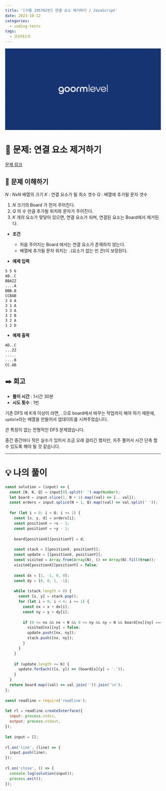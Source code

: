```yaml
---
title: '[구름 195702번] 연결 요소 제거하기 / JavaScript'
date: 2023-10-12
categories:
  - coding-tests
tags:
  - 코딩테스트
---
```


![](images/Pasted%20image%2020231012050100.png)

# 📝 문제: 연결 요소 제거하기

[문제 링크](https://level.goorm.io/exam/195702/%EC%97%B0%EA%B2%B0-%EC%9A%94%EC%86%8C-%EC%A0%9C%EA%B1%B0%ED%95%98%EA%B8%B0/quiz/1)

## 🎯 문제 이해하기

$N$ : $N$x$N$ 배열의 크기 $K$ : 연결 요소가 될 최소 갯수 $Q$ : 배열에 추가될 문자 갯수

1. $N$ 크기의 Board 가 먼저 주어진다.
2. $Q$ 의 수 만큼 추가될 위치와 문자가 주어진다.
3. $K$ 개의 요소가 맞닿아 있으면, 연결 요소가 되며, 연결된 요소는 Board에서 제거된다.

- **조건**

  - 처음 주어지는 Board 에서는 연결 요소가 존재하지 않는다.
  - 배열에 추가될 문자 위치는 `.`(요소가 없는 빈 칸)이 보장된다.

- **예제 입력**

```
5 5 6
AB..C
BBAZZ
....A
BBB.B
CCBAB
3 4 A
3 1 A
3 3 A
3 2 B
3 2 A
1 2 D
```

- **예제 출력**

```
AD..C
...ZZ
.....
....B
CC.AB
```

## ✒️ 회고

- **풀이 시간** : 1시간 30분
- **시도 횟수** : 1번

기존 DFS 에 K개 이상이 라면, `.`으로 board에서 바꾸는 작업까지 해야 하기 때문에, `update`라는 배열을 만들어서 업데이트를 시켜주었습니다.

큰 특징이 없는 전형적인 DFS 문제였습니다.

중간 중간마다 작은 실수가 있어서 조금 오래 걸리긴 했지만, 자주 풀어서 시간 단축 할 수 있도록 해야 될 것 같습니다.

---

# 💡 나의 풀이

```js
const solution = (input) => {
  const [N, K, Q] = input[0].split(' ').map(Number);
  let board = input.slice(1, N + 1).map((val) => [...val]);
  const orders = input.splice(N + 1, Q).map((val) => val.split(' '));

  for (let i = 0; i < Q; i += 1) {
    const [x, y, d] = orders[i];
    const positionX = +x - 1;
    const positionY = +y - 1;

    board[positionX][positionY] = d;

    const stack = [[positionX, positionY]];
    const update = [[positionX, positionY]];
    const visited = Array.from(Array(N), () => Array(N).fill(true));
    visited[positionX][positionY] = false;

    const dx = [1, -1, 0, 0];
    const dy = [0, 0, 1, -1];

    while (stack.length > 0) {
      const [x, y] = stack.pop();
      for (let i = 0; i < 4; i += 1) {
        const nx = x + dx[i];
        const ny = y + dy[i];

        if (0 <= nx && nx < N && 0 <= ny && ny < N && board[nx][ny] === d && visited[nx][ny]) {
          visited[nx][ny] = false;
          update.push([nx, ny]);
          stack.push([nx, ny]);
        }
      }
    }

    if (update.length >= K) {
      update.forEach(([x, y]) => (board[x][y] = '.'));
    }
  }
  return board.map((val) => val.join('')).join('\n');
};

const readline = require('readline');

let rl = readline.createInterface({
  input: process.stdin,
  output: process.stdout,
});

let input = [];

rl.on('line', (line) => {
  input.push(line);
});

rl.on('close', () => {
  console.log(solution(input));
  process.exit();
});
```
